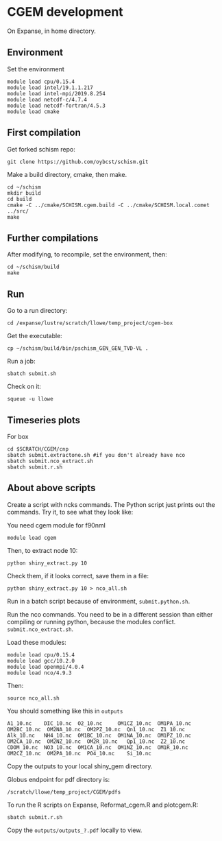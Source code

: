 # CGEM development

On Expanse, in home directory.

## Environment
Set the environment
```
module load cpu/0.15.4
module load intel/19.1.1.217
module load intel-mpi/2019.8.254
module load netcdf-c/4.7.4
module load netcdf-fortran/4.5.3
module load cmake
```

## First compilation
Get forked schism repo:
```
git clone https://github.com/oybcst/schism.git
```

Make a build directory, cmake, then make. 
```
cd ~/schism
mkdir build
cd build
cmake -C ../cmake/SCHISM.cgem.build -C ../cmake/SCHISM.local.comet ../src/
make
```

## Further compilations
After modifying, to recompile, set the environment, then:
```
cd ~/schism/build
make
```

## Run
Go to a run directory:
```
cd /expanse/lustre/scratch/llowe/temp_project/cgem-box
```

Get the executable:
```
cp ~/schism/build/bin/pschism_GEN_GEN_TVD-VL .
```

Run a job:
```
sbatch submit.sh
```

Check on it:
```
squeue -u llowe
```

## Timeseries plots
For box
```
cd $SCRATCH/CGEM/cnp
sbatch submit.extractone.sh #if you don't already have nco
sbatch submit.nco_extract.sh
sbatch submit.r.sh
```

## About above scripts

Create a script with ncks commands.  The Python script just prints out the commands.  Try it, to see what they look like:

You need cgem module for f90nml
```
module load cgem
```
Then, to extract node 10:
```
python shiny_extract.py 10
```

Check them, if it looks correct, save them in a file:
```
python shiny_extract.py 10 > nco_all.sh
```

Run in a batch script because of environment, `submit.python.sh`.

Run the nco commands.  You need to be in a different session than either compiling or running python, because the modules conflict. `submit.nco_extract.sh`.

Load these modules:
```
module load cpu/0.15.4
module load gcc/10.2.0
module load openmpi/4.0.4
module load nco/4.9.3
```

Then:
```
source nco_all.sh
```

You should something like this in `outputs`
```
A1_10.nc    DIC_10.nc  O2_10.nc     OM1CZ_10.nc  OM1PA_10.nc  OM2BC_10.nc  OM2NA_10.nc  OM2PZ_10.nc  Qn1_10.nc  Z1_10.nc
Alk_10.nc   NH4_10.nc  OM1BC_10.nc  OM1NA_10.nc  OM1PZ_10.nc  OM2CA_10.nc  OM2NZ_10.nc  OM2R_10.nc   Qp1_10.nc  Z2_10.nc
CDOM_10.nc  NO3_10.nc  OM1CA_10.nc  OM1NZ_10.nc  OM1R_10.nc   OM2CZ_10.nc  OM2PA_10.nc  PO4_10.nc    Si_10.nc
```

Copy the outputs to your local shiny_gem directory.

Globus endpoint for pdf directory is:
```
/scratch/llowe/temp_project/CGEM/pdfs
```

To run the R scripts on Expanse, Reformat_cgem.R and plotcgem.R:
```
sbatch submit.r.sh
```

Copy the `outputs/outputs_?.pdf` locally to view.





